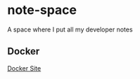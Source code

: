 # note-space
A space where I put all my developer notes

## Docker
[Docker Site](https://www.docker.com/)